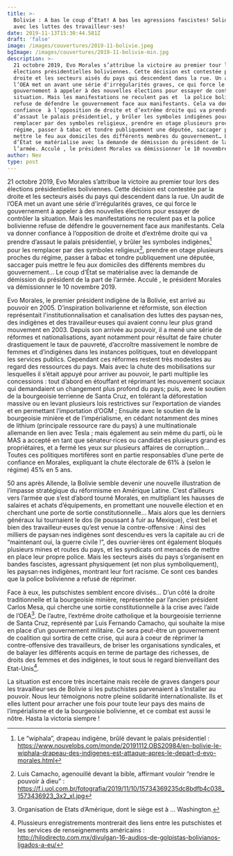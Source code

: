 ```yaml
---
title: >-
  Bolivie : A bas le coup d’Etat! A bas les agressions fascistes! Solidarité
  avec les luttes des travailleur·ses!
date: 2019-11-13T15:30:44.581Z
draft: 'false'
image: /images/couvertures/2019-11-bolivie.jpeg
bgImage: /images/couvertures/2019-11-bolivie-min.jpg
description: >-
  21 octobre 2019, Evo Morales s’attribue la victoire au premier tour lors des
  élections présidentielles boliviennes. Cette décision est contestée par la
  droite et les secteurs aisés du pays qui descendent dans la rue. Un audit de
  l’OEA met un avant une série d'irrégularités graves, ce qui force le
  gouvernement à appeler à des nouvelles élections pour essayer de contrôler la
  situation. Mais les manifestations ne reculent pas et  la police bolivienne
  refuse de défendre le gouvernement face aux manifestants. Cela va donner
  confiance  à l’opposition de droite et d’extrême droite qui va prendre
  d’assaut le palais présidentiel, y brûler les symboles indigènes pour les
  remplacer par des symboles religieux, prendre en otage plusieurs proches du
  régime, passer à tabac et tondre publiquement une députée, saccager puis
  mettre le feu aux domiciles des différents membres du gouvernement… Le coup
  d’État se matérialise avec la demande de démission du président de la part de
  l’armée. Acculé , le président Morales va démissionner le 10 novembre 2019.
author: Nev
type: post
---
```

21 octobre 2019, Evo Morales s’attribue la victoire au premier tour lors des élections présidentielles boliviennes. Cette décision est contestée par la droite et les secteurs aisés du pays qui descendent dans la rue. Un audit de l’OEA met un avant une série d'irrégularités graves, ce qui force le gouvernement à appeler à des nouvelles élections pour essayer de contrôler la situation. Mais les manifestations ne reculent pas et  la police bolivienne refuse de défendre le gouvernement face aux manifestants. Cela va donner confiance  à l’opposition de droite et d’extrême droite qui va prendre d’assaut le palais présidentiel, y brûler les symboles indigènes[^1] pour les remplacer par des symboles religieux[^2], prendre en otage plusieurs proches du régime, passer à tabac et tondre publiquement une députée, saccager puis mettre le feu aux domiciles des différents membres du gouvernement… Le coup d’État se matérialise avec la demande de démission du président de la part de l’armée. Acculé , le président Morales va démissionner le 10 novembre 2019.

Evo Morales, le premier président indigène de la Bolivie, est arrivé au pouvoir en 2005. D’inspiration bolivarienne et réformiste, son élection représentait l'institutionnalisation et canalisation des luttes des paysan·nes, des indigènes et des travailleur·euses qui avaient connu leur plus grand mouvement en 2003. Depuis son arrivée au pouvoir, il a mené une série de réformes et nationalisations, ayant notamment pour résultat de faire chuter drastiquement le taux de pauvreté, d’accroître massivement le nombre de femmes et d’indigènes dans les instances politiques, tout en développant les services publics. Cependant ces réformes restent très modestes au regard des ressources du pays.  Mais avec la chute des mobilisations sur lesquelles il s’était appuyé pour arriver au pouvoir,  le parti multiplie les concessions : tout d’abord en étouffant et réprimant les mouvement sociaux qui demandaient un changement plus profond du pays; puis, avec le soutien de la bourgeoisie terrienne de Santa Cruz, en tolérant la déforestation massive ou en levant plusieurs lois restrictives sur l’exportation de viandes et en permettant l’importation d’OGM ; Ensuite avec le soutien de la bourgeoisie minière et de l’impérialisme, en cédant notamment des mines de lithium (principale ressource rare du pays) à une multinationale allemande en lien avec Tesla ; mais également au sein même du parti, où le MAS a accepté en tant que sénateur·rices ou candidat·es plusieurs grand·es propriétaires, et a fermé les yeux sur plusieurs affaires de corruption… Toutes ces politiques mortifères sont en partie responsables d’une perte de confiance en Morales, expliquant la chute électorale de 61% à (selon le régime) 45% en 5 ans. 

50 ans après Allende, la Bolivie semble devenir une nouvelle illustration de l’impasse stratégique du réformisme en Amérique Latine. C’est d’ailleurs vers l’armée que s’est d’abord tourné Morales, en multipliant les hausses de salaires et achats d’équipements, en promettant une nouvelle élection et en cherchant une porte de sortie constitutionnelle… Mais alors que les derniers généraux lui tournaient le dos (le poussant à fuir au Mexique), c’est bel et bien des travailleur·euses qu’est venue la contre-offensive : Ainsi des milliers de paysan·nes indigènes sont descendu·es vers la capitale au cri de “maintenant oui, la guerre civile !”, des ouvrier·ières ont également bloqués plusieurs mines et routes du pays, et les syndicats ont menacés de mettre en place leur propre police. Mais les secteurs aisés du pays s’organisent en bandes fascistes, agressant physiquement (et non plus symboliquement), les paysan·nes indigènes, montrant leur fort racisme. Ce sont ces bandes que la police bolivienne a refusé de réprimer.

Face à eux, les putschistes semblent encore divisés… D’un côté la droite traditionnelle et la bourgeoisie minière, représentée par l’ancien président Carlos Mesa, qui cherche une sortie constitutionnelle à la crise avec l’aide de l’OEA[^3]. De l’autre, l’extrême droite catholique et la bourgeoisie terrienne de Santa Cruz, représenté par Luis Fernando Camacho, qui souhaite la mise en place d’un gouvernement militaire. Ce sera peut-être un gouvernement de coalition qui sortira de cette crise, qui aura à coeur de réprimer la contre-offensive des travailleurs, de briser les organisations syndicales, et de balayer les différents acquis en terme de partage des richesses, de droits des femmes et des indigènes, le tout sous le regard bienveillant des Etat-Unis[^4].

La situation est encore très incertaine mais recèle de graves dangers pour les travailleur·ses de Bolivie si les putschistes parvenaient à s’installer au pouvoir. Nous leur témoignons notre pleine solidarité internationaliste. Ils et elles luttent pour arracher une fois pour toute leur pays des mains de l’impérialisme et de la bourgeoisie bolivienne, et ce combat est aussi le nôtre. Hasta la victoria siempre !

[^1]: Le “wiphala”, drapeau indigène, brûlé devant le palais présidentiel : https://www.nouvelobs.com/monde/20191112.OBS20984/en-bolivie-le-wiphala-drapeau-des-indigenes-est-attaque-apres-le-depart-d-evo-morales.html

[^2]: Luis Camacho, agenouillé devant la bible, affirmant vouloir “rendre le pouvoir à dieu” : https://f.i.uol.com.br/fotografia/2019/11/10/15734369235dc8bdfb4c038_1573436923_3x2_xl.jpg

[^3]: Organisation de Etats d’Amérique, dont le siège est à … Washington.

[^4]: Plussieurs enregistrements montrerait des liens entre les putschistes et les services de renseignements américains : http://hilodirecto.com.mx/divulgan-16-audios-de-golpistas-bolivianos-ligados-a-eu/
